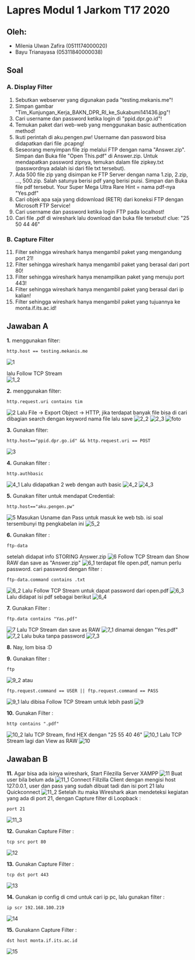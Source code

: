 # Lapres Modul 1 Jarkom T17 2020

## Oleh:
- Milenia Ulwan Zafira (0511174000020)
- Bayu Trianayasa (05311840000038)

## Soal
### A.	Display Filter
1.	Sebutkan webserver yang digunakan pada "testing.mekanis.me"!
2.	Simpan gambar "Tim_Kunjungan_Kerja_BAKN_DPR_RI_ke_Sukabumi141436.jpg"!
3.	Cari username dan password ketika login di "ppid.dpr.go.id"!
4.	Temukan paket dari web-web yang menggunakan basic authentication method!
5.	Ikuti perintah di aku.pengen.pw! Username dan password bisa didapatkan dari file .pcapng!
6.	Seseorang menyimpan file zip melalui FTP dengan nama "Answer.zip". Simpan dan Buka file "Open This.pdf" di Answer.zip. Untuk mendapatkan password zipnya, temukan dalam file zipkey.txt (passwordnya adalah isi dari file txt tersebut).
7.	Ada 500 file zip yang disimpan ke FTP Server dengan nama 1.zip, 2.zip, ..., 500.zip. Salah satunya berisi pdf yang berisi puisi. Simpan dan Buka file pdf tersebut.
Your Super Mega Ultra Rare Hint = nama pdf-nya "Yes.pdf"
8.	Cari objek apa saja yang didownload (RETR) dari koneksi FTP dengan Microsoft FTP Service!
9.	Cari username dan password ketika login FTP pada localhost!
10.	Cari file .pdf di wireshark lalu download dan buka file tersebut!
clue: "25 50 44 46" 

### B. Capture Filter
11.	Filter sehingga wireshark hanya mengambil paket yang mengandung port 21!
12.	Filter sehingga wireshark hanya mengambil paket yang berasal dari port 80!
13.	Filter sehingga wireshark hanya menampilkan paket yang menuju port 443!
14.	Filter sehingga wireshark hanya mengambil paket yang berasal dari ip kalian!
15.	Filter sehingga wireshark hanya mengambil paket yang tujuannya ke monta.if.its.ac.id!

## Jawaban A
<b>1.</b> menggunakan filter:
```
http.host == testing.mekanis.me
```
![1](img/no%201.png)

lalu Follow TCP Stream <br/>
![1_2](img/no%201_2.png/)

<b>2.</b> menggunakan filter:
```
http.request.uri contains tim
```
![2](img/no%202.png/)
Lalu File -> Export Object -> HTTP, jika terdapat banyak file bisa di cari dibagian search dengan keyword nama file lalu save
![2_2](img/no%202_2.png/)
![2_3](img/no%202_3.png/)
![foto](img/Tim_Kunjungan_Kerja_BAKN_DPR_RI_ke_Sukabumi141436.jpg/)

<b>3.</b> Gunakan filter:
```
http.host=="ppid.dpr.go.id" && http.request.uri == POST
```
![3](img/no%203.png/)

<b>4.</b> Gunakan filter :
```
http.authbasic
```
![4_1](img/no%204_1.png/)
Lalu didapatkan 2 web dengan auth basic
![4_2](img/no%204_2.png/)
![4_3](img/no%204_3.png/)

<b>5.</b> Gunakan filter untuk mendapat Credential:
```
http.host=="aku.pengen.pw"
```
![5](img/no%205.png/)
Masukan Usname dan Pass untuk masuk ke web tsb. isi soal tersembunyi ttg pengkabelan ini
![5_2](img/no%205_2.png/)

<b>6.</b> Gunakan filter :
```
ftp-data
```
setelah didapat info STORING Answer.zip
![6](img/no%206.png/)
Follow TCP Stream dan Show RAW dan save as "Answer.zip"
![6_1](img/no%206_1.png/)
terdapat file open.pdf, namun perlu password. cari password dengan filter :
```
ftp-data.command contains .txt
```
![6_2](img/no%206_2.png/)
Lalu Follow TCP Stream untuk dapat password dari open.pdf
![6_3](img/no%206_3.png/)
Lalu didapat isi pdf sebagai berikut
![6_4](img/no%206_4.png/)

<b>7.</b> Gunakan Filter :
```
ftp.data contains "Yas.pdf"
```
![7](img/no%207.png/)
Lalu TCP Stream dan save as RAW
![7_1](img/no%207_1.png/)
dinamai dengan "Yes.pdf"
![7_2](img/no%207_2.png/)
Lalu buka tanpa password
![7_3](img/no%207_3.png/)

<b>8.</b> Nay, lom bisa :D

<b>9.</b> Gunakan filter :
```
ftp
```
![9_2](img/no%209_2.png/)
atau
```
ftp.request.command == USER || ftp.request.command == PASS
```
![9_1](img/no%209_1.png/)
lalu dibisa Follow TCP Stream untuk lebih pasti 
![9](img/no%209.png/)

<b>10.</b> Gunakan Filter :
```
http contains ".pdf"
```
![10_2](img/no%2010_2.png/)
lalu TCP Stream, find HEX dengan "25 55 40 46"
![10_1](img/no%2010_1.png/)
Lalu TCP Stream lagi dan View as RAW
![10](img/no%2010.png/)

## Jawaban B
<b>11.</b> Agar bisa ada isinya wireshark, Start Filezilla Server XAMPP
![11](img/no%2011.png/)
Buat user bila belum ada
![11_1](img/no%2011_1.png/)
Connect Fillzilla Client dengan mengisi host 127.0.0.1, user dan pass yang sudah dibuat tadi dan isi port 21 lalu Quickconnect
![11_2](img/no%2011_2.png/)
Setelah itu maka Wireshark akan mendeteksi kegiatan yang ada di port 21, dengan Capture filter di Loopback :
```
port 21
```
![11_3](img/no%2011_3.png/)

<b>12.</b> Gunakan Capture Filter :
```
tcp src port 80
```
![12](img/no%2012.png/)

<b>13.</b> Gunakan Capture Filter :
```
tcp dst port 443
```
![13](img/no%2013.png/)

<b>14.</b> Gunakan ip config di cmd untuk cari ip pc, lalu gunakan filter :
```
ip scr 192.168.100.219
```
![14](img/no%2014.png/)

<b>15.</b> Gunakann Capture Filter :
```
dst host monta.if.its.ac.id
```
![15](img/no%2015.png/)
